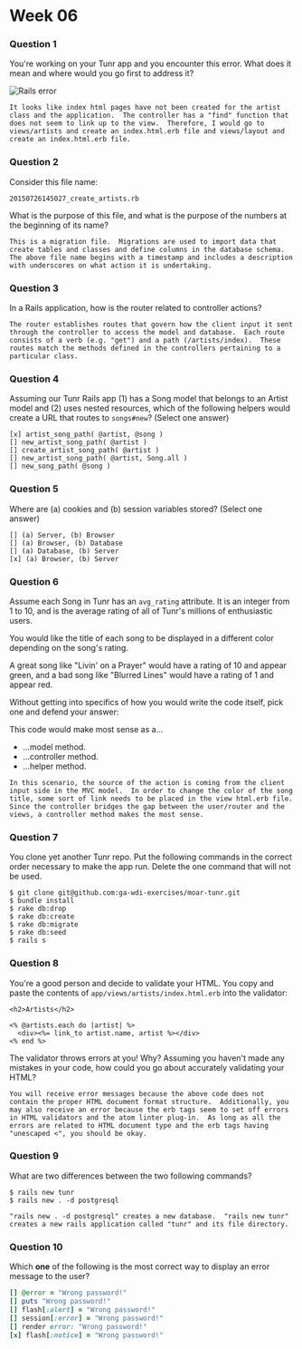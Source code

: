 # Week 06

### Question 1

You're working on your Tunr app and you encounter this error. What does it mean and where would you go first to address it?  

![Rails error](http://i.imgur.com/9NR7XNT.png)  

```text
It looks like index html pages have not been created for the artist class and the application.  The controller has a "find" function that does not seem to link up to the view.  Therefore, I would go to views/artists and create an index.html.erb file and views/layout and create an index.html.erb file.
```

### Question 2

Consider this file name:

```
20150726145027_create_artists.rb
```

What is the purpose of this file, and what is the purpose of the numbers at the beginning of its name?

```text
This is a migration file.  Migrations are used to import data that create tables and classes and define columns in the database schema.  The above file name begins with a timestamp and includes a description with underscores on what action it is undertaking.
```

### Question 3

In a Rails application, how is the router related to controller actions?  

```text
The router establishes routes that govern how the client input it sent through the controller to access the model and database.  Each route consists of a verb (e.g. "get") and a path (/artists/index).  These routes match the methods defined in the controllers pertaining to a particular class.  
```

### Question 4

Assuming our Tunr Rails app (1) has a Song model that belongs to an Artist model and (2) uses nested resources, which of the following helpers would create a URL that routes to `songs#new`? (Select one answer)  

```
[x] artist_song_path( @artist, @song )
[] new_artist_song_path( @artist )
[] create_artist_song_path( @artist )
[] new_artist_song_path( @artist, Song.all )
[] new_song_path( @song )
```

### Question 5

Where are (a) cookies and (b) session variables stored? (Select one answer)  

```
[] (a) Server, (b) Browser  
[] (a) Browser, (b) Database  
[] (a) Database, (b) Server  
[x] (a) Browser, (b) Server  
```

### Question 6

Assume each Song in Tunr has an `avg_rating` attribute. It is an integer from 1 to 10, and is the average rating of all of Tunr's millions of enthusiastic users.

You would like the title of each song to be displayed in a different color depending on the song's rating.

A great song like "Livin' on a Prayer" would have a rating of 10 and appear green, and a bad song like "Blurred Lines" would have a rating of 1 and appear red.

Without getting into specifics of how you would write the code itself, pick one and defend your answer:

This code would make most sense as a...
- ...model method.
- ...controller method.
- ...helper method.

```text
In this scenario, the source of the action is coming from the client input side in the MVC model.  In order to change the color of the song title, some sort of link needs to be placed in the view html.erb file.  Since the controller bridges the gap between the user/router and the views, a controller method makes the most sense.
```

### Question 7

You clone yet another Tunr repo. Put the following commands in the correct order necessary to make the app run. Delete the one command that will not be used.

```
$ git clone git@github.com:ga-wdi-exercises/moar-tunr.git
$ bundle install
$ rake db:drop
$ rake db:create
$ rake db:migrate
$ rake db:seed
$ rails s
```

### Question 8

You're a good person and decide to validate your HTML. You copy and paste the contents of `app/views/artists/index.html.erb` into the validator:

```erb
<h2>Artists</h2>

<% @artists.each do |artist| %>
  <div><%= link_to artist.name, artist %></div>
<% end %>
```

The validator throws errors at you! Why? Assuming you haven't made any mistakes in your code, how could you go about accurately validating your HTML?

```
You will receive error messages because the above code does not contain the proper HTML document format structure.  Additionally, you may also receive an error because the erb tags seem to set off errors in HTML validators and the atom linter plug-in.  As long as all the errors are related to HTML document type and the erb tags having "unescaped <", you should be okay.
```

### Question 9

What are two differences between the two following commands?

```
$ rails new tunr
$ rails new . -d postgresql
```

```
"rails new . -d postgresql" creates a new database.  "rails new tunr" creates a new rails application called "tunr" and its file directory.
```

### Question 10

Which **one** of the following is the most correct way to display an error message to the user?

```rb
[] @error = "Wrong password!"
[] puts "Wrong password!"
[] flash[:alert] = "Wrong password!"
[] session[:error] = "Wrong password!"
[] render error: "Wrong password!"
[x] flash[:notice] = "Wrong password!"
```
